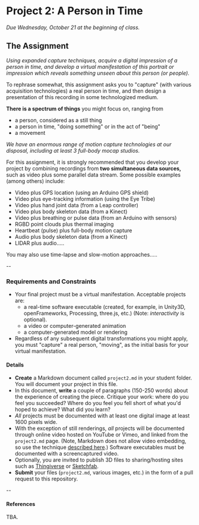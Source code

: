 # Project 2: A Person in Time

*Due Wednesday, October 21 at the beginning of class.*<br />


## The Assignment

*Using expanded capture techniques, acquire a digital impression of a person in time, and develop a virtual manifestation of this portrait or impression which reveals something unseen about this person (or people).*

To rephrase somewhat, this assignment asks you to "capture" (with various acquisition technologies) a real person in time, and then design a presentation of this recording in some technologized medium.

**There is a spectrum of things** you might focus on, ranging from
* a person, considered as a still thing
* a person in time, "doing something" or in the act of "being"
* a movement

*We have an enormous range of motion capture technologies at our disposal, including at least 3 full-body mocap studios.*

For this assignment, it is strongly recommended that you develop your project by combining recordings from **two simultaneous data sources,** such as video plus some parallel data stream. Some possible examples (among others) include:

* Video plus GPS location (using an Arduino GPS shield)
* Video plus eye-tracking information (using the Eye Tribe)
* Video plus hand joint data (from a Leap controller)
* Video plus body skeleton data (from a Kinect) 
* Video plus breathing or pulse data (from an Arduino with sensors)
* RGBD point clouds plus thermal imaging
* Heartbeat (pulse) plus full-body motion capture
* Audio plus body skeleton data (from a Kinect) 
* LIDAR plus audio.....

You may also use time-lapse and slow-motion approaches.....

--



### Requirements and Constraints

* Your final project must be a virtual manifestation. Acceptable projects are: 
	* a real-time software executable (created, for example, in Unity3D, openFrameworks, Processing, three.js, etc.) (Note: *interactivity* is optional).
	* a video or computer-generated animation 
	* a computer-generated model or rendering 
* Regardless of any subsequent digital transformations you might apply, you must "capture" a real person, "moving", as the initial basis for your virtual manifestation. 


#### Details 

* **Create** a Markdown document called <code>project2.md</code> in your student folder. You will document your project in this file. 
* In this document, **write** a couple of paragraphs (150-250 words) about the experience of creating the piece. Critique your work: where do you feel you succeeded? Where do you feel you fell short of what you'd hoped to achieve? What did you learn? 
* *All* projects must be documented with at least one digital image at least 1600 pixels wide. 
* With the exception of still renderings, *all* projects will be documented through online video hosted on YouTube or Vimeo, and linked from the <code>project2.md</code> page. (Note, Markdown does not allow video embedding, so use the technique [described here](https://github.com/adam-p/markdown-here/wiki/Markdown-Cheatsheet#videos).) Software executables must be documented with a screencaptured video.
* Optionally, you are invited to publish 3D files to sharing/hosting sites such as [Thingiverse](http://www.thingiverse.com/thing:19276) or [Sketchfab](https://sketchfab.com/models/5bb11bc427eb49d7952fb857a1e3d98f).
* **Submit** your files (<code>project2.md</code>, various images, etc.) in the form of a pull request to this repository. 

-- 

#### References

TBA. 





